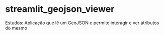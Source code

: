 # streamlit_geojson_viewer
Estudos: Aplicação que lê um GeoJSON e permite interagir e ver atributos do mesmo
